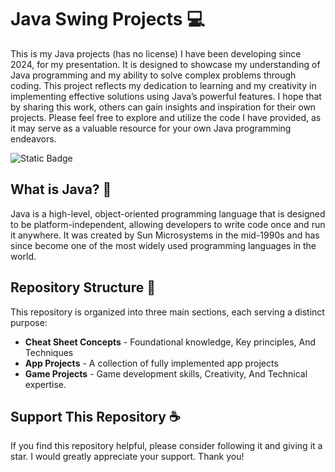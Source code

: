 # Java Swing Projects 💻

This is my Java projects (has no license) I have been developing since 2024, for my presentation. It is designed to showcase my understanding of Java programming and my ability to solve complex problems through coding. This project reflects my dedication to learning and my creativity in implementing effective solutions using Java’s powerful features. I hope that by sharing this work, others can gain insights and inspiration for their own projects. Please feel free to explore and utilize the code I have provided, as it may serve as a valuable resource for your own Java programming endeavors.

![Static Badge](https://img.shields.io/badge/JDK%20-v23.0.0-blue) 

## What is Java? 🤔

Java is a high-level, object-oriented programming language that is designed to be platform-independent, allowing developers to write code once and run it anywhere. It was created by Sun Microsystems in the mid-1990s and has since become one of the most widely used programming languages in the world.

## Repository Structure 🔰
This repository is organized into three main sections, each serving a distinct purpose:
- **Cheat Sheet Concepts** - Foundational knowledge, Key principles, And Techniques
- **App Projects** - A collection of fully implemented app projects
- **Game Projects** - Game development skills, Creativity, And Technical expertise.

## Support This Repository ☕

If you find this repository helpful, please consider following it and giving it a star. I would greatly appreciate your support. Thank you!

